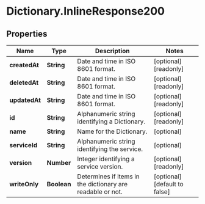# Dictionary.InlineResponse200

## Properties

Name | Type | Description | Notes
------------ | ------------- | ------------- | -------------
**createdAt** | **String** | Date and time in ISO 8601 format. | [optional] [readonly] 
**deletedAt** | **String** | Date and time in ISO 8601 format. | [optional] [readonly] 
**updatedAt** | **String** | Date and time in ISO 8601 format. | [optional] [readonly] 
**id** | **String** | Alphanumeric string identifying a Dictionary. | [optional] [readonly] 
**name** | **String** | Name for the Dictionary. | [optional] 
**serviceId** | **String** | Alphanumeric string identifying the service. | [optional] 
**version** | **Number** | Integer identifying a service version. | [optional] [readonly] 
**writeOnly** | **Boolean** | Determines if items in the dictionary are readable or not. | [optional] [default to false]



